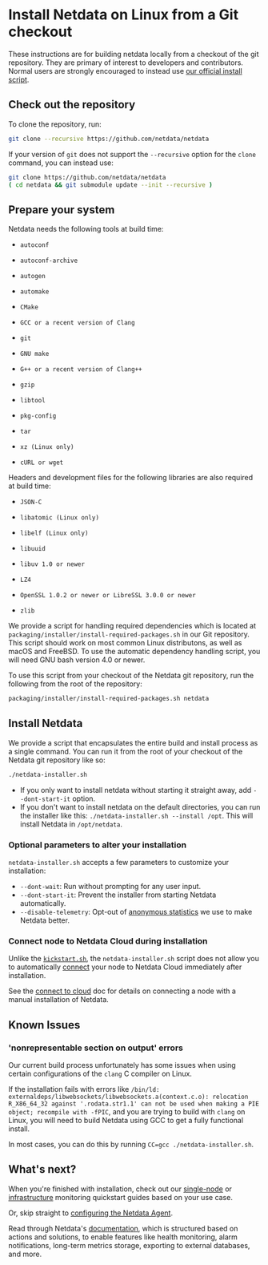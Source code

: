 <!--
title: "Install Netdata on Linux from a Git checkout"
description: "Use the Netdata Agent source code from GitHub, plus helper scripts to set up your system, to install Netdata without packages or binaries."
custom_edit_url: https://github.com/netdata/netdata/edit/master/packaging/installer/methods/manual.md
-->

# Install Netdata on Linux from a Git checkout

These instructions are for building netdata locally from a checkout of the git repository. They are primary of
interest to developers and contributors. Normal users are strongly encouraged to instead use [our official install
script](./kickstart.md).

## Check out the repository

To clone the repository, run:

```sh
git clone --recursive https://github.com/netdata/netdata
```

If your version of `git` does not support the `--recursive` option for the `clone` command, you can instead use:

```sh
git clone https://github.com/netdata/netdata
( cd netdata && git submodule update --init --recursive )
```

## Prepare your system

Netdata needs the following tools at build time:

-     autoconf
-     autoconf-archive
-     autogen
-     automake
-     CMake
-     GCC or a recent version of Clang
-     git
-     GNU make
-     G++ or a recent version of Clang++
-     gzip
-     libtool
-     pkg-config
-     tar
-     xz (Linux only)
-     cURL or wget

Headers and development files for the following libraries are also required at build time:

-     JSON-C
-     libatomic (Linux only)
-     libelf (Linux only)
-     libuuid
-     libuv 1.0 or newer
-     LZ4
-     OpenSSL 1.0.2 or newer or LibreSSL 3.0.0 or newer
-     zlib

We provide a script for handling required dependencies which is located at
`packaging/installer/install-required-packages.sh` in our Git repository. This script should work on most common
Linux distributons, as well as macOS and FreeBSD.  To use the automatic dependency handling script, you will need
GNU bash version 4.0 or newer.

To use this script from your checkout of the Netdata git repository, run the following from the root of the repository:

```sh
packaging/installer/install-required-packages.sh netdata
```

## Install Netdata

We provide a script that encapsulates the entire build and install process as a single command. You can run it
from the root of your checkout of the Netdata git repository like so:

```sh
./netdata-installer.sh
```

-   If you only want to install netdata without starting it straight away, add `--dont-start-it` option.
-   If you don't want to install netdata on the default directories, you can run the installer like this:
    `./netdata-installer.sh --install /opt`. This will install Netdata in `/opt/netdata`.

### Optional parameters to alter your installation

`netdata-installer.sh` accepts a few parameters to customize your installation:

-   `--dont-wait`: Run without prompting for any user input.
-   `--dont-start-it`: Prevent the installer from starting Netdata automatically.
-   `--disable-telemetry`: Opt-out of [anonymous statistics](/docs/anonymous-statistics.md) we use to make
    Netdata better.

### Connect node to Netdata Cloud during installation

Unlike the [`kickstart.sh`](/packaging/installer/methods/kickstart.md), the `netdata-installer.sh` script does
not allow you to automatically [connect](/claim/README.md) your node to Netdata Cloud immediately after installation.

See the [connect to cloud](/claim/README.md) doc for details on connecting a node with a manual installation of Netdata.

## Known Issues
### 'nonrepresentable section on output' errors

Our current build process unfortunately has some issues when using certain configurations of the `clang` C compiler on Linux.

If the installation fails with errors like `/bin/ld: externaldeps/libwebsockets/libwebsockets.a(context.c.o):
relocation R_X86_64_32 against '.rodata.str1.1' can not be used when making a PIE object; recompile with -fPIC`,
and you are trying to build with `clang` on Linux, you will need to build Netdata using GCC to get a fully
functional install.

In most cases, you can do this by running `CC=gcc ./netdata-installer.sh`.

## What's next?

When you're finished with installation, check out our [single-node](/docs/quickstart/single-node.md) or
[infrastructure](/docs/quickstart/infrastructure.md) monitoring quickstart guides based on your use case.

Or, skip straight to [configuring the Netdata Agent](/docs/configure/nodes.md).

Read through Netdata's [documentation](https://learn.netdata.cloud/docs), which is structured based on actions and
solutions, to enable features like health monitoring, alarm notifications, long-term metrics storage, exporting to
external databases, and more.
